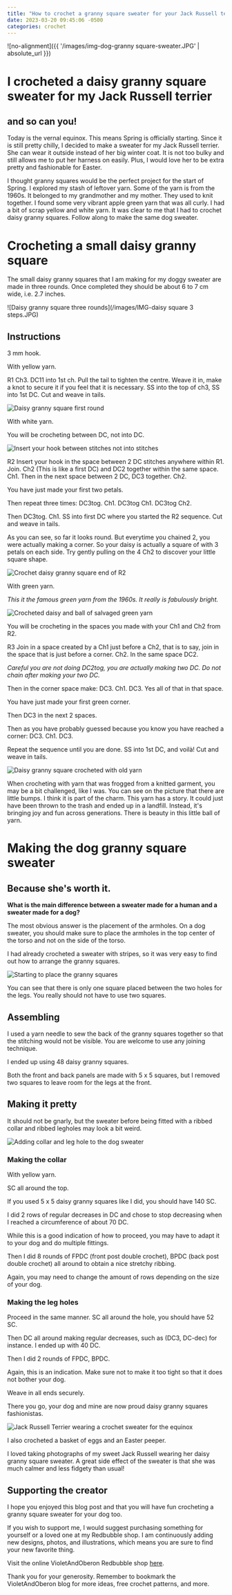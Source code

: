 ```yaml
---
title: "How to crochet a granny square sweater for your Jack Russell terrier"
date: 2023-03-20 09:45:06 -0500
categories: crochet
---
```


![no-alignment]({{ '/images/img-dog-granny square-sweater.JPG' | absolute_url }})

# I crocheted a daisy granny square sweater for my Jack Russell terrier

## and so can you!

Today is the vernal equinox. This means Spring is officially starting. Since it is still pretty chilly, I decided to make a sweater for my Jack Russell terrier. She can wear it outside instead of her big winter coat. It is not too bulky and still allows me to put her harness on easily. Plus, I would love her to be extra pretty and fashionable for Easter.

I thought granny squares would be the perfect project for the start of Spring. I explored my stash of leftover yarn. Some of the yarn is from the 1960s. It belonged to my grandmother and my mother. They used to knit together. I found some very vibrant apple green yarn that was all curly. I had a bit of scrap yellow and white yarn. It was clear to me that I had to crochet daisy granny squares. Follow along to make the same dog sweater.

# Crocheting a small daisy granny square

The small daisy granny squares that I am making for my doggy sweater are made in three rounds. Once completed they should be about 6 to 7 cm wide, i.e. 2.7 inches.

![Daisy granny square three rounds](/images/IMG-daisy square 3 steps.JPG)

## Instructions

3 mm hook.

With yellow yarn.

R1 Ch3. DC11 into 1st ch. Pull the tail to tighten the centre. Weave it in, make a knot to secure it if you feel that it is necessary. 
SS into the top of ch3, SS into 1st DC. Cut and weave in tails.

![Daisy granny square first round](/images/img-daisy-r1.JPG)

With white yarn.

You will be crocheting between DC, not into DC.

![Insert your hook between stitches not into stitches](/images/img-daisy-crochet-begin-r2.JPG)

R2 Insert your hook in the space between 2 DC stitches anywhere within R1. Join. Ch2 (This is like a first DC) and DC2 together within the same space. Ch1.
Then in the next space between 2 DC, DC3 together. Ch2.

You have just made your first two petals.

Then repeat three times: DC3tog. Ch1. DC3tog Ch1. DC3tog Ch2.

Then DC3tog. Ch1. SS into first DC where you started the R2 sequence. Cut and weave in tails.

As you can see, so far it looks round. But everytime you chained 2, you were actually making a corner. So your daisy is actually a square of with 3 petals on each side. Try gently pulling on the 4 Ch2 to discover your little square shape.

![Crochet daisy granny square end of R2](/images/IMG_daisy-granny-square-endR2.JPG)

With green yarn.

*This it the famous green yarn from the 1960s. It really is fabulously bright.*

![Crocheted daisy and ball of salvaged green yarn](/images/IMG_daisy-and-green-yarn.JPG)

You will be crocheting in the spaces you made with your Ch1 and Ch2 from R2. 

R3 Join in a space created by a Ch1 just before a Ch2, that is to say, join in the space that is just before a corner. Ch2. In the same space DC2. 

*Careful you are not doing DC2tog, you are actually making two DC. Do not chain after making your two DC.*

Then in the corner space make: DC3. Ch1. DC3. Yes all of that in that space.

You have just made your first green corner.

Then DC3 in the next 2 spaces.

Then as you have probably guessed because you know you have reached a corner: DC3. Ch1. DC3.

Repeat the sequence until you are done. SS into 1st DC, and voilà! Cut and weave in tails.

![Daisy granny square crocheted with old yarn](/images/IMG-daisy-granny-square-finished.JPG)

When crocheting with yarn that was frogged from a knitted garment, you may be a bit challenged, like I was. You can see on the picture that there are little bumps. I think it is part of the charm. This yarn has a story. It could just have been thrown to the trash and ended up in a landfill. Instead, it's bringing joy and fun across generations. There is beauty in this little ball of yarn.


# Making the dog granny square sweater

## Because she's worth it.

**What is the main difference between a sweater made for a human and a sweater made for a dog?**

The most obvious answer is the placement of the armholes. On a dog sweater, you should make sure to place the armholes in the top center of the torso and not on the side of the torso.

I had already crocheted a sweater with stripes, so it was very easy to find out how to arrange the granny squares.

![Starting to place the granny squares](/images/IMG-daisy-squares-on-sweater.JPG)

You can see that there is only one square placed between the two holes for the legs. You really should not have to use two squares.


## Assembling

I used a yarn needle to sew the back of the granny squares together so that the stitching would not be visible. You are welcome to use any joining technique.

I ended up using 48 daisy granny squares.

Both the front and back panels are made with 5 x 5 squares, but I removed two squares to leave room for the legs at the front.

## Making it pretty

It should not be gnarly, but the sweater before being fitted with a ribbed collar and ribbed legholes may look a bit weird. 

![Adding collar and leg hole to the dog sweater](/images/IMG-daisy-suare-sweater-ribbing.JPG)

### Making the collar

With yellow yarn.

SC all around the top.

If you used 5 x 5 daisy granny squares like I did, you should have 140 SC.

I did 2 rows of regular decreases in DC and chose to stop decreasing when I reached a circumference of about 70 DC. 

While this is a good indication of how to proceed, you may have to adapt it to your dog and do multiple fittings.

Then I did 8 rounds of FPDC (front post double crochet), BPDC (back post double crochet) all around to obtain a nice stretchy ribbing.

Again, you may need to change the amount of rows depending on the size of your dog. 

### Making the leg holes

Proceed in the same manner. SC all around the hole, you should have 52 SC.

Then DC all around making regular decreases, such as (DC3, DC-dec) for instance. I ended up with 40 DC. 

Then I did 2 rounds of FPDC, BPDC.

Again, this is an indication. Make sure not to make it too tight so that it does not bother your dog.


Weave in all ends securely.

There you go, your dog and mine are now proud daisy granny squares fashionistas. 


![Jack Russell Terrier wearing a crochet sweater for the equinox](/images/IMG_finished_dog_dweater_easter.JPG)

I also crocheted a basket of eggs and an Easter peeper.

I loved taking photographs of my sweet Jack Russell wearing her daisy granny square sweater. A great side effect of the sweater is that she was much calmer and less fidgety than usual!

## Supporting the creator

I hope you enjoyed this blog post and that you will have fun crocheting a granny square sweater for your dog too. 

If you wish to support me, I would suggest purchasing something for yourself or a loved one at my Redbubble shop. I am continuously adding new designs, photos, and illustrations, which means you are sure to find your new favorite thing.

Visit the online VioletAndOberon Redbubble shop [here](https://www.redbubble.com/people/VioletAndOberon/shop).

Thank you for your generosity. Remember to bookmark the VioletAndOberon blog for more ideas, free crochet patterns, and more. 

